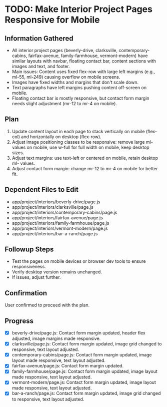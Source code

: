 # TODO: Make Interior Project Pages Responsive for Mobile

## Information Gathered
- All interior project pages (beverly-drive, clarksville, contemporary-cabins, fairfax-avenue, family-farmhouse, vermont-modern) have similar layouts with navbar, floating contact bar, content sections with images and text, and footer.
- Main issues: Content uses fixed flex-row with large left margins (e.g., ml-55, ml-249) causing overflow on mobile screens.
- Images have fixed widths and margins that don't scale down.
- Text paragraphs have left margins pushing content off-screen on mobile.
- Floating contact bar is mostly responsive, but contact form margin needs slight adjustment (mr-12 to mr-4 on mobile).

## Plan
1. Update content layout in each page to stack vertically on mobile (flex-col) and horizontally on desktop (flex-row).
2. Adjust image positioning classes to be responsive: remove large ml- values on mobile, use w-full for full width on mobile, keep desktop sizes.
3. Adjust text margins: use text-left or centered on mobile, retain desktop ml- values.
4. Adjust contact form margin: change mr-12 to mr-4 on mobile for better fit.

## Dependent Files to Edit
- app/project/interiors/beverly-drive/page.js
- app/project/interiors/clarksville/page.js
- app/project/interiors/contemporary-cabins/page.js
- app/project/interiors/fairfax-avenue/page.js
- app/project/interiors/family-farmhouse/page.js
- app/project/interiors/vermont-modern/page.js
- app/project/interiors/bar-a-ranch/page.js

## Followup Steps
- Test the pages on mobile devices or browser dev tools to ensure responsiveness.
- Verify desktop version remains unchanged.
- If issues, adjust further.

## Confirmation
User confirmed to proceed with the plan.

## Progress
- [x] beverly-drive/page.js: Contact form margin updated, header flex adjusted, image margins made responsive.
- [x] clarksville/page.js: Contact form margin updated, image grid changed to responsive, text layout adjusted.
- [x] contemporary-cabins/page.js: Contact form margin updated, image layout made responsive, text layout adjusted.
- [x] fairfax-avenue/page.js: Contact form margin updated.
- [x] family-farmhouse/page.js: Contact form margin updated, image layout made responsive, text layout adjusted.
- [x] vermont-modern/page.js: Contact form margin updated, image layout made responsive, text layout adjusted.
- [x] bar-a-ranch/page.js: Contact form margin updated, image grid changed to responsive, text layout adjusted.
